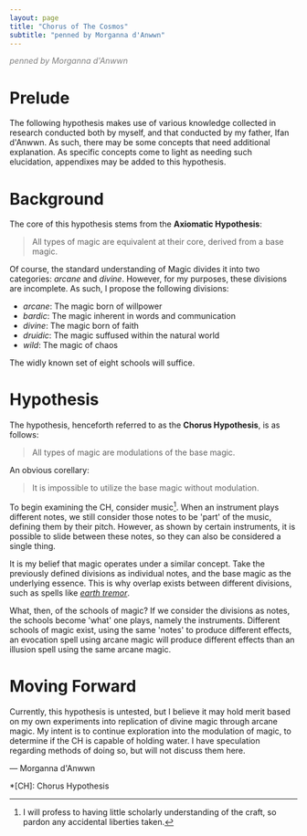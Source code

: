 ```yaml
---
layout: page
title: "Chorus of The Cosmos"
subtitle: "penned by Morganna d'Anwwn"
---
```


<span style="color: gray"> *penned by Morganna d'Anwwn* </span>

# Prelude

The following hypothesis makes use of various knowledge collected in research conducted both by myself, and that conducted by my father, Ifan d'Anwwn. As such, there may be some concepts that need additional explanation. As specific concepts come to light as needing such elucidation, appendixes may be added to this hypothesis.

# Background

The core of this hypothesis stems from the **Axiomatic Hypothesis**:
> All types of magic are equivalent at their core, derived from a base magic.

Of course, the standard understanding of Magic divides it into two categories: *arcane* and *divine*. However, for my purposes, these divisions are incomplete. As such, I propose the following divisions:
- *arcane*: The magic born of willpower
- *bardic*: The magic inherent in words and communication
- *divine*: The magic born of faith
- *druidic*: The magic suffused within the natural world
- *wild*: The magic of chaos

The widly known set of eight schools will suffice.


# Hypothesis

The hypothesis, henceforth referred to as the **Chorus Hypothesis**, is as follows:
> All types of magic are modulations of the base magic. 

An obvious corellary:
> It is impossible to utilize the base magic without modulation.

To begin examining the CH, consider music[^1]. When an instrument plays different notes, we still consider those notes to be 'part' of the music, defining them by their pitch. However, as shown by certain instruments, it is possible to slide between these notes, so they can also be considered a single thing.


It is my belief that magic operates under a similar concept. Take the previously defined divisions as individual notes, and the base magic as the underlying essence. This is why overlap exists between different divisions, such as spells like [*earth tremor*](https://thebombzen.com/grimoire/spells/earth-tremor). 

What, then, of the schools of magic? If we consider the divisions as notes, the schools become 'what' one plays, namely the instruments. Different schools of magic exist, using the same 'notes' to produce different effects, an evocation spell using arcane magic will produce different effects than an illusion spell using the same arcane magic.

# Moving Forward

Currently, this hypothesis is untested, but I believe it may hold merit based on my own experiments into replication of divine magic through arcane magic. My intent is to continue exploration into the modulation of magic, to determine if the CH is capable of holding water.
I have speculation regarding methods of doing so, but will not discuss them here.


— Morganna d'Anwwn

[^1]: I will profess to having little scholarly understanding of the craft, so pardon any accidental liberties taken.

*[CH]: Chorus Hypothesis